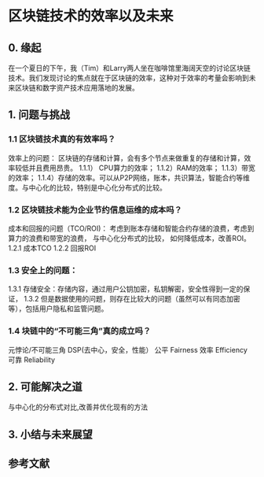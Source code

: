 # 区块链技术的效率以及未来


## 0. 缘起
在一个夏日的下午，我（Tim）和Larry两人坐在咖啡馆里海阔天空的讨论区块链技术。我们发现讨论的焦点就在于区块链的效率，这种对于效率的考量会影响到未来区块链和数字资产技术应用落地的发展。

## 1. 问题与挑战

### 1.1 区块链技术真的有效率吗？
效率上的问题： 区块链的存储和计算，会有多个节点来做重复的存储和计算，效率较低并且费用昂贵。
1.1.1） CPU算力的效率； 
1.1.2）RAM的效率； 
1.1.3）带宽的效率；
1.1.4）存储的效率。可以从P2P网络，账本，共识算法，智能合约等维度。与中心化的比较，特别是中心化分布式的比较。

### 1.2 区块链技术能为企业节约信息运维的成本吗？

成本和回报的问题（TCO/ROI)： 考虑到账本存储和智能合约存储的浪费，考虑到算力的浪费和带宽的浪费， 与中心化分布式的比较， 如何降低成本，改善ROI。
1.2.1 成本TCO
1.2.2 回报ROI

### 1.3 安全上的问题： 
1.3.1 存储安全：存储内容，通过用户公钥加密，私钥解密，安全性得到一定的保证，
1.3.2 但是数据使用的问题，则存在比较大的问题（虽然可以有同态加密等），包括用户隐私和监管问题。

### 1.4 块链中的“不可能三角”真的成立吗？

元悖论/不可能三角
DSP(去中心，安全，性能）
公平 Fairness
效率 Efficiency
可靠 Reliability

## 2. 可能解决之道
与中心化的分布式对比,改善并优化现有的方法

## 3. 小结与未来展望

## 参考文献

